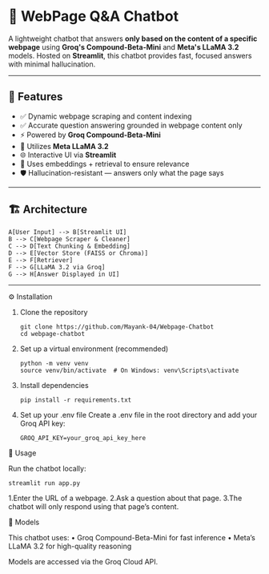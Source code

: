 # 🧠 WebPage Q&A Chatbot

A lightweight chatbot that answers **only based on the content of a specific webpage** using **Groq's Compound-Beta-Mini** and **Meta's LLaMA 3.2** models. Hosted on **Streamlit**, this chatbot provides fast, focused answers with minimal hallucination.

---

## 🚀 Features

- ✅ Dynamic webpage scraping and content indexing
- ✅ Accurate question answering grounded in webpage content only
- ⚡ Powered by **Groq Compound-Beta-Mini**
- 🦙 Utilizes **Meta LLaMA 3.2**
- 🌐 Interactive UI via **Streamlit**
- 🧠 Uses embeddings + retrieval to ensure relevance
- 🛡️ Hallucination-resistant — answers only what the page says

---

## 🏗️ Architecture

    A[User Input] --> B[Streamlit UI]
    B --> C[Webpage Scraper & Cleaner]
    C --> D[Text Chunking & Embedding]
    D --> E[Vector Store (FAISS or Chroma)]
    E --> F[Retriever]
    F --> G[LLaMA 3.2 via Groq]
    G --> H[Answer Displayed in UI]

---
⚙️ Installation

1. Clone the repository
   ```
   git clone https://github.com/Mayank-04/Webpage-Chatbot
   cd webpage-chatbot

3. Set up a virtual environment (recommended)
   ```
   python -m venv venv
   source venv/bin/activate  # On Windows: venv\Scripts\activate

5. Install dependencies
   ```
   pip install -r requirements.txt

7. Set up your .env file
   Create a .env file in the root directory and add your Groq API key:
   ```
   GROQ_API_KEY=your_groq_api_key_here

🧪 Usage

Run the chatbot locally:
```
streamlit run app.py
```
1.Enter the URL of a webpage.
2.Ask a question about that page.
3.The chatbot will only respond using that page’s content.

🧠 Models

This chatbot uses:
• Groq Compound-Beta-Mini for fast inference
• Meta’s LLaMA 3.2 for high-quality reasoning

Models are accessed via the Groq Cloud API.

